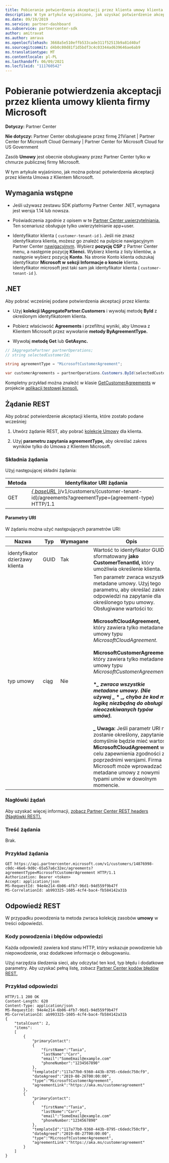 ```yaml
---
title: Pobieranie potwierdzenia akceptacji przez klienta umowy klienta firmy Microsoft
description: W tym artykule wyjaśniono, jak uzyskać potwierdzenie akceptacji przez klienta Umowa z Klientem Microsoft.
ms.date: 09/19/2019
ms.service: partner-dashboard
ms.subservice: partnercenter-sdk
author: amitravat
ms.author: amrava
ms.openlocfilehash: 3668a5e510effb533cade311f52513b9a81d40af
ms.sourcegitcommit: d4b0c80d81f1d5bdf3c4c03344ad639646ae6ab9
ms.translationtype: MT
ms.contentlocale: pl-PL
ms.lasthandoff: 06/09/2021
ms.locfileid: "111760542"
---
```

# <a name="get-confirmation-of-customer-acceptance-of-microsoft-customer-agreement"></a>Pobieranie potwierdzenia akceptacji przez klienta umowy klienta firmy Microsoft

**Dotyczy:** Partner Center

**Nie dotyczy:** Partner Center obsługiwane przez firmę 21Vianet | Partner Center for Microsoft Cloud Germany | Partner Center for Microsoft Cloud for US Government

Zasób **Umowy** jest obecnie obsługiwany przez Partner Center tylko w chmurze publicznej firmy Microsoft.

W tym artykule wyjaśniono, jak można pobrać potwierdzenia akceptacji przez klienta Umowa z Klientem Microsoft.

## <a name="prerequisites"></a>Wymagania wstępne

- Jeśli używasz zestawu SDK platformy Partner Center .NET, wymagana jest wersja 1.14 lub nowsza.

- Poświadczenia zgodnie z opisem w te [Partner Center uwierzytelniania.](./partner-center-authentication.md) Ten scenariusz obsługuje tylko uwierzytelnianie app+user.

- Identyfikator klienta ( `customer-tenant-id` ). Jeśli nie znasz identyfikatora klienta, możesz go znaleźć na pulpicie nawigacyjnym Partner Center [nawigacyjnym](https://partner.microsoft.com/dashboard). Wybierz **pozycję CSP** z Partner Center menu, a następnie pozycję **Klienci.** Wybierz klienta z listy klientów, a następnie wybierz pozycję **Konto**. Na stronie Konto klienta odszukaj identyfikator **Microsoft w** **sekcji Informacje o koncie** klienta. Identyfikator microsoft jest taki sam jak identyfikator klienta ( `customer-tenant-id` ).

## <a name="net"></a>.NET

Aby pobrać wcześniej podane potwierdzenia akceptacji przez klienta:

- Użyj **kolekcji IAggregatePartner.Customers** i wywołaj metodę **ById** z określonym identyfikatorem klienta.

- Pobierz właściwość **Agreements** i przefiltruj wyniki, aby Umowa z Klientem Microsoft przez wywołanie **metody ByAgreementType.**

- Wywołaj **metodę Get** lub **GetAsync.**

```csharp
// IAggregatePartner partnerOperations;
// string selectedCustomerId;

string agreementType = "MicrosoftCustomerAgreement";

var customerAgreements = partnerOperations.Customers.ById(selectedCustomerId).Agreements.ByAgreementType(agreementType).Get();
```

Kompletny przykład można znaleźć w klasie [GetCustomerAgreements](https://github.com/PartnerCenterSamples/Partner-Center-SDK-Samples/blob/master/Source/Partner%20Center%20SDK%20Samples/Agreements/GetCustomerAgreements.cs) w projekcie [aplikacji testowej konsoli.](https://github.com/PartnerCenterSamples/Partner-Center-SDK-Samples)

## <a name="rest-request"></a>Żądanie REST

Aby pobrać potwierdzenie akceptacji klienta, które zostało podane wcześniej:

1. Utwórz żądanie REST, aby pobrać [kolekcję Umowy](./agreement-resources.md) dla klienta.

2. Użyj **parametru zapytania agreementType,** aby określać zakres wyników tylko do Umowa z Klientem Microsoft.

### <a name="request-syntax"></a>Składnia żądania

Użyj następującej składni żądania:

| Metoda | Identyfikator URI żądania                                                                                      |
|--------|--------------------------------------------------------------------------------------------------|
| GET    | [*\{ baseURL \}*](partner-center-rest-urls.md)/v1/customers/{customer-tenant-id}/agreements?agreementType={agreement-type} HTTP/1.1 |

#### <a name="uri-parameters"></a>Parametry URI

W żądaniu można użyć następujących parametrów URI:

| Nazwa             | Typ | Wymagane | Opis                                                                               |
|------------------|------|----------|-------------------------------------------------------------------------------------------|
| identyfikator dzierżawy klienta | GUID | Tak | Wartość to identyfikator GUID sformatowany **jako CustomerTenantId,** który umożliwia określenie klienta. |
| typ umowy | ciąg | Nie | Ten parametr zwraca wszystkie metadane umowy. Użyj tego parametru, aby określać zakres odpowiedzi na zapytanie dla określonego typu umowy. Obsługiwane wartości to: <br/><br/> **MicrosoftCloudAgreement,** który zawiera tylko metadane umowy typu *MicrosoftCloudAgreement*.<br/><br/> **MicrosoftCustomerAgreement,** który zawiera tylko metadane umowy typu *MicrosoftCustomerAgreement*.<br/><br/> **\**_ zwraca wszystkie metadane umowy. (Nie używaj _* \* *_, chyba że kod ma logikę niezbędną do obsługi nieoczekiwanych typów umów). <br/> <br/> _* Uwaga:** Jeśli parametr URI nie zostanie określony, zapytanie domyślnie będzie mieć wartość **MicrosoftCloudAgreement** w celu zapewnienia zgodności z poprzednimi wersjami. Firma Microsoft może wprowadzać metadane umowy z nowymi typami umów w dowolnym momencie.  |

### <a name="request-headers"></a>Nagłówki żądań

Aby uzyskać więcej informacji, [zobacz Partner Center REST headers (Nagłówki REST).](headers.md)

### <a name="request-body"></a>Treść żądania

Brak.

### <a name="request-example"></a>Przykład żądania

```http
GET https://api.partnercenter.microsoft.com/v1/customers/14876998-c0dc-46e6-9d0c-65a57a6c32ec/agreements?agreementType=MicrosoftCustomerAgreement HTTP/1.1
Authorization: Bearer <token>
Accept: application/json
MS-RequestId: 94e4e214-6b06-4fb7-96d1-94d559f9b47f
MS-CorrelationId: ab993325-1605-4cf4-bac4-fb584142a31b
```

## <a name="rest-response"></a>Odpowiedź REST

W przypadku powodzenia ta metoda zwraca kolekcję zasobów **umowy** w treści odpowiedzi.

### <a name="response-success-and-error-codes"></a>Kody powodzenia i błędów odpowiedzi

Każda odpowiedź zawiera kod stanu HTTP, który wskazuje powodzenie lub niepowodzenie, oraz dodatkowe informacje o debugowaniu.

Użyj narzędzia śledzenia sieci, aby odczytać ten kod, typ błędu i dodatkowe parametry. Aby uzyskać pełną listę, zobacz [Partner Center kodów błędów REST.](error-codes.md)

### <a name="response-example"></a>Przykład odpowiedzi

```http
HTTP/1.1 200 OK
Content-Length: 620
Content-Type: application/json
MS-RequestId: 94e4e214-6b06-4fb7-96d1-94d559f9b47f
MS-CorrelationId: ab993325-1605-4cf4-bac4-fb584142a31b
{
    "totalCount": 2,
    "items":
    [
        {
            "primaryContact":
            {
                "firstName":"Tania",
                "lastName":"Carr",
                "email":"SomeEmail@example.com"
                "phoneNumber":"1234567890"
            },
            "templateId":"117a77b0-9360-443b-8795-c6dedc750cf9",
            "dateAgreed":"2019-08-26T00:00:00",
            "type":"MicrosoftCustomerAgreement",
            "agreementLink":"https://aka.ms/customeragreement"
        },
        {
            "primaryContact":
            {
                "firstName":"Tania",
                "lastName":"Carr",
                "email":"SomeEmail@example.com"
                "phoneNumber:"1234567890"
            },
            "templateId":"117a77b0-9360-443b-8795-c6dedc750cf9",
            "dateAgreed":"2019-08-27T00:00:00",
            "type":"MicrosoftCustomerAgreement",
            "agreementLink":"https://aka.ms/customeragreement"
        }
    ]
}
```

